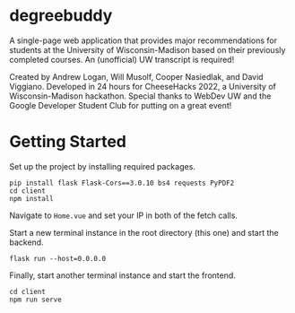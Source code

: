 # degreebuddy

A single-page web application that provides major recommendations for students at the University of Wisconsin-Madison based on their previously completed courses. An (unofficial) UW transcript is required!

Created by Andrew Logan, Will Musolf, Cooper Nasiedlak, and David Viggiano. Developed in 24 hours for CheeseHacks 2022, a University of Wisconsin-Madison hackathon. Special thanks to WebDev UW and the Google Developer Student Club for putting on a great event!

# Getting Started

Set up the project by installing required packages.


```
pip install flask Flask-Cors==3.0.10 bs4 requests PyPDF2
cd client
npm install
```

Navigate to <code>Home.vue</code> and set your IP in both of the fetch calls.

Start a new terminal instance in the root directory (this one) and start the backend.

```
flask run --host=0.0.0.0
```

Finally, start another terminal instance and start the frontend.

```
cd client
npm run serve
```
